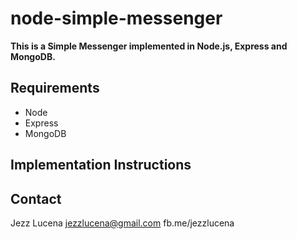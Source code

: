 # node-simple-messenger
**This is a Simple Messenger implemented in Node.js, Express and MongoDB.**

## Requirements

* Node
* Express
* MongoDB

## Implementation Instructions



## Contact

Jezz Lucena
jezzlucena@gmail.com
fb.me/jezzlucena
